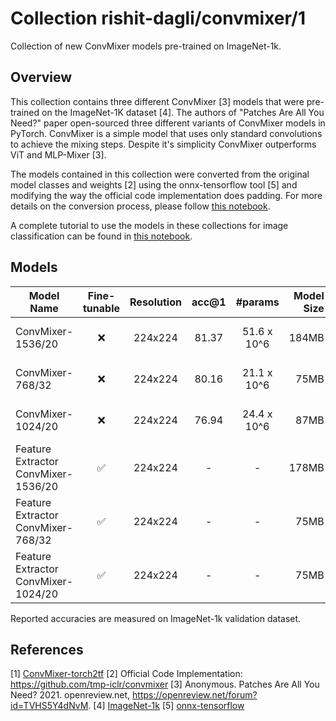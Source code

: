 # Collection rishit-dagli/convmixer/1
Collection of new ConvMixer models pre-trained on ImageNet-1k.

<!-- task: image-classification -->
<!-- network-architecture: convmixer -->
<!-- dataset: imagenet -->

## Overview

This collection contains three different ConvMixer [3] models that were pre-trained on the ImageNet-1K dataset [4]. The authors of "Patches Are All You Need?" paper open-sourced three different variants of ConvMixer models in PyTorch. ConvMixer is a simple model that uses only standard convolutions to achieve the mixing steps. Despite it's simplicity ConvMixer outperforms ViT and MLP-Mixer [3].

The models contained in this collection were converted from the original model classes and weights [2] using the onnx-tensorflow tool [5] and modifying the way the official code implementation does padding. For more details on the conversion process, please follow [this notebook](https://github.com/Rishit-dagli/ConvMixer-torch2tf/blob/main/conversion.ipynb).

A complete tutorial to  use the models in these collections for image classification can be found in [this notebook](https://github.com/Rishit-dagli/ConvMixer-torch2tf/blob/main/classification.ipynb).

## Models

| Model Name | Fine-tunable | Resolution | acc@1 | #params | Model Size | Link |
|------------|:---:|:---:|:---:|:---:|----------:|:--------------:|
| ConvMixer-1536/20 | ❌ | 224x224 | 81.37 | 51.6 x 10^6 | 184MB | [rishit-dagli/convmixer-1536-20/1](https://tfhub.dev/rishit-dagli/convmixer-1536-20/1) |
| ConvMixer-768/32 | ❌ | 224x224 | 80.16 | 21.1 x 10^6 | 75MB | [rishit-dagli/convmixer-768-32/1](https://tfhub.dev/rishit-dagli/convmixer-768-32/1) |
| ConvMixer-1024/20 | ❌ | 224x224 | 76.94 | 24.4 x 10^6 | 87MB | [rishit-dagli/convmixer-1024-20/1](https://tfhub.dev/rishit-dagli/convmixer-1024-20/1) |
| Feature Extractor ConvMixer-1536/20 | ✅ | 224x224 | - | - | 178MB | [rishit-dagli/convmixer-1536-20-fe/1](https://tfhub.dev/rishit-dagli/convmixer-1536-20-fe/1) |
| Feature Extractor ConvMixer-768/32 | ✅ | 224x224 | - | - | 75MB | [rishit-dagli/convmixer-1536-20-fe/1](https://tfhub.dev/rishit-dagli/convmixer-768-32-fe/1) |
| Feature Extractor ConvMixer-1024/20 | ✅ | 224x224 | - | - | 75MB | [rishit-dagli/convmixer-1536-20-fe/1](https://tfhub.dev/rishit-dagli/convmixer-1024-20-fe/1) |

Reported accuracies are measured on ImageNet-1k validation dataset.

## References

[1] [ConvMixer-torch2tf](https://github.com/Rishit-dagli/ConvMixer-torch2tf)
[2] Official Code Implementation: https://github.com/tmp-iclr/convmixer
[3] Anonymous. Patches Are All You Need? 2021. openreview.net, https://openreview.net/forum?id=TVHS5Y4dNvM.
[4] [ImageNet-1k](https://www.image-net.org/challenges/LSVRC/2012/index.php)
[5] [onnx-tensorflow](https://github.com/onnx/onnx-tensorflow)